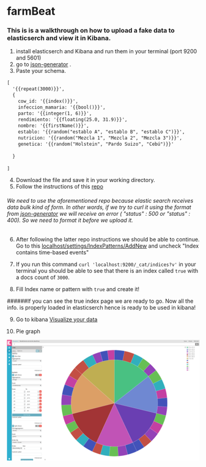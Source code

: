 # farmBeat

### This is is a walkthrough on how to upload a fake data to elasticserch and view it in Kibana.

1. install elasticserch and Kibana and run them in your terminal (port 9200 and 5601)
2. go to [json-generator](http://www.json-generator.com)
.
3. Paste your schema.
```
[
  '{{repeat(3000)}}',
  {
    cow_id: '{{index()}}',
    infeccion_mamaria: '{{bool()}}',
    parto: '{{integer(1, 6)}}',
    rendimiento: '{{floating(25.0, 31.9)}}',
    nombre: '{{firstName()}}',
    establo: '{{random("establo A", "establo B", "establo C")}}',
    nutricion: '{{random("Mezcla 1", "Mezcla 2", "Mezcla 3")}}',
    genetica: '{{random("Holstein", "Pardo Suizo", "Cebú")}}'

  }

]
```
4. Download the file and save it in your working directory.
5. Follow the instructions of this [repo](https://github.com/mradamlacey/json-to-es-bulk)

###### We need to use the aforementioned repo because elastic search receives data bulk kind of form. In other words, if we try to curl it using the format from [json-generator](http://www.json-generator.com) we will receive an error ( "status" : 500 or   "status" : 400). So we need to format it before we upload it.

6. After following the latter repo instructions we should be able to continue. Go to
this [localhost/settings/IndexPatterns/AddNew](http://localhost:5601/app/kibana#/management/kibana/index/?_g=()) and uncheck "Index contains time-based events"

7. If you run this command ```curl 'localhost:9200/_cat/indices?v'``` in your terminal you should be able to see that there is an index called ```true```  with a docs count of ```3000```.

8. Fill Index name or pattern with ```true``` and create it!

######If you can see the true index page we are ready to go. Now all the info. is properly loaded in elasticserch hence is ready to be used in kibana!

9. Go to kibana [Visualize your data](https://www.elastic.co/guide/en/kibana/current/tutorial-visualizing.html#tutorial-visualizing)

10. Pie graph

![1](https://github.com/shekodn/farmBeat/blob/master/Screenshots/1.png)
